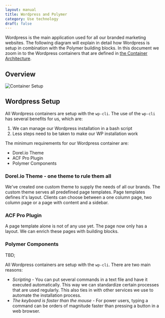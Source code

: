 ```yaml
---
layout: manual
title: Wordpress and Polymer
category: Use technology
draft: false
---
```


Wordpress is the main application used for all our branded marketing websites. The following diagram will explain in detail how Wordpress is setup in combination with the Polymer building blocks. In this document we zoom in to the Wordpress containers that are defined in [the Container Architecture](./container-architecture.html).

## Overview

![Container Setup](/assets/img/wp-polymer-setup.png "Wordpress and Polymer Setup")

## Wordpress Setup

All Wordpress containers are setup with the <code>wp-cli</code>. The use of the <code>wp-cli</code> has several benefits for us, which are:
1. We can manage our Wordpress installation in a bash script
2. Less steps need to be taken to make our WP installation work

The minimum requirements for our Wordpress container are:
- Dorel.io Theme
- ACF Pro Plugin
- Polymer Components

### Dorel.io Theme - one theme to rule them all

We've created one custom theme to supply the needs of all our brands. The custom theme serves all predefined page templates. Page templates defines it's layout. Clients can choose between a one column page, two column page or a page with content and a sidebar.

### ACF Pro Plugin

A page template alone is not of any use yet. The page now only has a layout. We can enrich these pages with building blocks.

### Polymer Components

TBD;

All Wordpress containers are setup with the <code>wp-cli</code>. There are two main reasons:

- *Scripting* - You can put several commands in a text file and have it executed automatically. This way we can standardize certain processes that are used regularly. This also ties in with other services we use to automate the installation process.
- *The keyboard is faster than the mouse* - For power users, typing a command can be orders of magnitude faster than pressing a button in a web browser.
